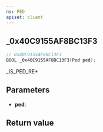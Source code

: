 ```yaml
---
ns: PED
apiset: client
---
```

## _0x40C9155AF8BC13F3

```c
// 0x40C9155AF8BC13F3
BOOL _0x40C9155AF8BC13F3(Ped ped);
```

_IS_PED_RE*

## Parameters
* **ped**:

## Return value

